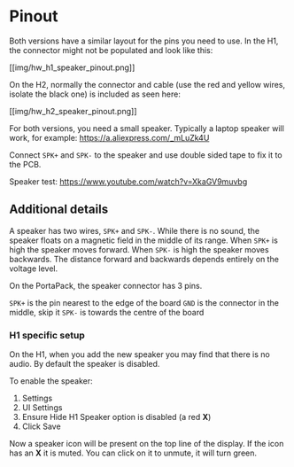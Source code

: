 # Pinout

Both versions have a similar layout for the pins you need to use. In the H1, the connector might not be populated and look like this:

[[img/hw_h1_speaker_pinout.png]]

On the H2, normally the connector and cable (use the red and yellow wires, isolate the black one) is included as seen here:

[[img/hw_h2_speaker_pinout.png]]

For both versions, you need a small speaker. Typically a laptop speaker will work, for example: 
https://a.aliexpress.com/_mLuZk4U

Connect `SPK+` and `SPK-` to the speaker and use double sided tape to fix it to the PCB.

Speaker test:
https://www.youtube.com/watch?v=XkaGV9muvbg

## Additional details
A speaker has two wires, `SPK+` and `SPK-`. While there is no sound, the speaker floats on a magnetic field in the middle of its range. When `SPK+` is high the speaker moves forward. When `SPK-` is high the speaker moves backwards. The distance forward and backwards depends entirely on the voltage level.

On the PortaPack, the speaker connector has 3 pins.

`SPK+` is the pin nearest to the edge of the board
`GND` is the connector in the middle, skip it
`SPK-` is towards the centre of the board

### H1 specific setup
On the H1, when you add the new speaker you may find that there is no audio. By default the speaker is disabled.

To enable the speaker:
1. Settings
2. UI Settings
3. Ensure Hide H1 Speaker option is disabled (a red **X**)
4. Click Save

Now a speaker icon will be present on the top line of the display.
If the icon has an **X** it is muted. You can click on it to unmute, it will turn green.

